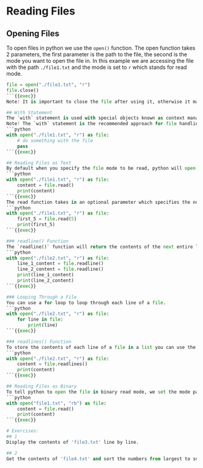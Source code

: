 # Reading Files

## Opening Files
To open files in python we use the `open()` function.
The open function takes 2 parameters, the first parameter is the path to the file, the second is the mode you want to open the file in.
In this example we are accessing the file with the path `./file1.txt` and the mode is set to `r` which stands for read mode.
```python
file = open("./file1.txt", "r")
file.close()
```{{exec}}
Note! It is important to close the file after using it, otherwise it may leave the file open as a background process which will prevent you from accessing the file again.

## With Statement
The `with` statement is used with special objects known as context managers; these objects perform setup and teardown functions automatically. With the use of the `with` statement, we do not need to close the file as that is handled automatically in the teardown of the context manager object that is returned given to us by the `open()` function.
Note! The `with` statement is the recommended approach for file handling in python.
```python
with open("./file1.txt", "r") as file:
    # do something with the file
    pass
```{{exec}}

## Reading Files as Text
By default when you specify the file mode to be read, python will open the file in text read mode. You can then use the `.read()` function to read the contents of the file.
```python
with open("./file1.txt", "r") as file:
    content = file.read()
    print(content)
```{{exec}}
The read function takes in an optional parameter which specifies the number of bytes to return. The default value is -1 which means it will try to read everything. In the example below, we are getting only the first 5 bytes, this will return the first 5 characters in the file.
```python
with open("./file1.txt", "r") as file:
    first_5 = file.read(5)
    print(first_5)
```{{exec}}

### readline() Function
The `readline()` function will return the contents of the next entire line in the file.
```python
with open("./file2.txt", "r") as file:
    line_1_content = file.readline()
    line_2_content = file.readline()
    print(line_1_content)
    print(line_2_content)
```{{exec}}

### Looping Through a File
You can use a for loop to loop through each line of a file.
```python
with open("./file2.txt", "r") as file:
    for line in file:
        print(line)
```{{exec}}

### readlines() Function
To store the contents of each line of a file in a list you can use the `.readlines()` function.
```python
with open("./file2.txt", "r") as file:
    content = file.readlines()
    print(content)
```{{exec}}

## Reading Files as Binary
To tell python to open the file in binary read mode, we set the mode parameter to `rb`.
```python
with open("file1.txt", "rb") as file:
    content = file.read()
    print(content)
```{{exec}}

# Exercises:
## 1
Display the contents of 'file3.txt' line by line.

## 2
Get the contents of 'file4.txt' and sort the numbers from largest to smallest Then print them out.

